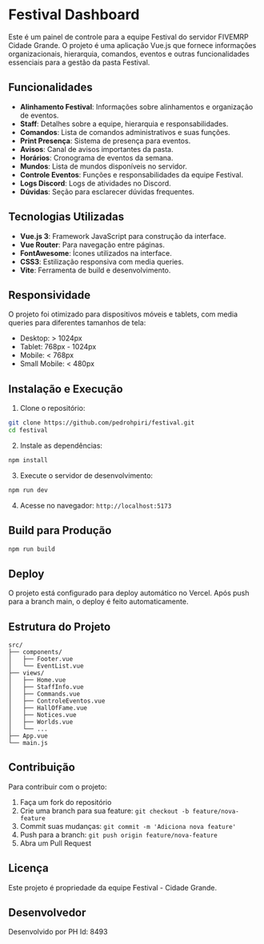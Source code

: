 # Festival Dashboard

Este é um painel de controle para a equipe Festival do servidor FIVEMRP Cidade Grande. O projeto é uma aplicação Vue.js que fornece informações organizacionais, hierarquia, comandos, eventos e outras funcionalidades essenciais para a gestão da pasta Festival.

## Funcionalidades

- **Alinhamento Festival**: Informações sobre alinhamentos e organização de eventos.
- **Staff**: Detalhes sobre a equipe, hierarquia e responsabilidades.
- **Comandos**: Lista de comandos administrativos e suas funções.
- **Print Presença**: Sistema de presença para eventos.
- **Avisos**: Canal de avisos importantes da pasta.
- **Horários**: Cronograma de eventos da semana.
- **Mundos**: Lista de mundos disponíveis no servidor.
- **Controle Eventos**: Funções e responsabilidades da equipe Festival.
- **Logs Discord**: Logs de atividades no Discord.
- **Dúvidas**: Seção para esclarecer dúvidas frequentes.

## Tecnologias Utilizadas

- **Vue.js 3**: Framework JavaScript para construção da interface.
- **Vue Router**: Para navegação entre páginas.
- **FontAwesome**: Ícones utilizados na interface.
- **CSS3**: Estilização responsiva com media queries.
- **Vite**: Ferramenta de build e desenvolvimento.

## Responsividade

O projeto foi otimizado para dispositivos móveis e tablets, com media queries para diferentes tamanhos de tela:
- Desktop: > 1024px
- Tablet: 768px - 1024px
- Mobile: < 768px
- Small Mobile: < 480px

## Instalação e Execução

1. Clone o repositório:
```bash
git clone https://github.com/pedrohpiri/festival.git
cd festival
```

2. Instale as dependências:
```bash
npm install
```

3. Execute o servidor de desenvolvimento:
```bash
npm run dev
```

4. Acesse no navegador: `http://localhost:5173`

## Build para Produção

```bash
npm run build
```

## Deploy

O projeto está configurado para deploy automático no Vercel. Após push para a branch main, o deploy é feito automaticamente.

## Estrutura do Projeto

```
src/
├── components/
│   ├── Footer.vue
│   └── EventList.vue
├── views/
│   ├── Home.vue
│   ├── StaffInfo.vue
│   ├── Commands.vue
│   ├── ControleEventos.vue
│   ├── HallOfFame.vue
│   ├── Notices.vue
│   ├── Worlds.vue
│   └── ...
├── App.vue
└── main.js
```

## Contribuição

Para contribuir com o projeto:
1. Faça um fork do repositório
2. Crie uma branch para sua feature: `git checkout -b feature/nova-feature`
3. Commit suas mudanças: `git commit -m 'Adiciona nova feature'`
4. Push para a branch: `git push origin feature/nova-feature`
5. Abra um Pull Request

## Licença

Este projeto é propriedade da equipe Festival - Cidade Grande.

## Desenvolvedor

Desenvolvido por PH Id: 8493
